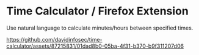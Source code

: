 # Time Calculator / Firefox Extension
Use natural language to calculate minutes/hours between specified times. 




https://github.com/davidinfosec/time-calculator/assets/87215831/01dad8b0-05ba-4f31-b370-b9f311207d06

